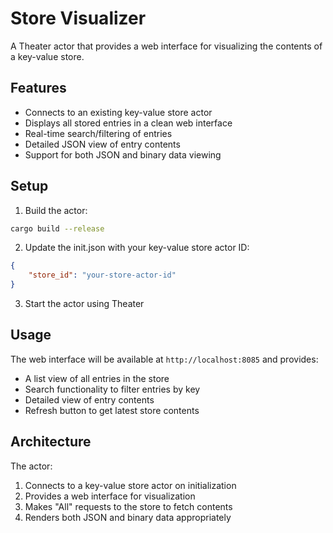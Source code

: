# Store Visualizer

A Theater actor that provides a web interface for visualizing the contents of a key-value store.

## Features

- Connects to an existing key-value store actor
- Displays all stored entries in a clean web interface
- Real-time search/filtering of entries
- Detailed JSON view of entry contents
- Support for both JSON and binary data viewing

## Setup

1. Build the actor:
```bash
cargo build --release
```

2. Update the init.json with your key-value store actor ID:
```json
{
    "store_id": "your-store-actor-id"
}
```

3. Start the actor using Theater

## Usage

The web interface will be available at `http://localhost:8085` and provides:

- A list view of all entries in the store
- Search functionality to filter entries by key
- Detailed view of entry contents
- Refresh button to get latest store contents

## Architecture

The actor:
1. Connects to a key-value store actor on initialization
2. Provides a web interface for visualization
3. Makes "All" requests to the store to fetch contents
4. Renders both JSON and binary data appropriately
